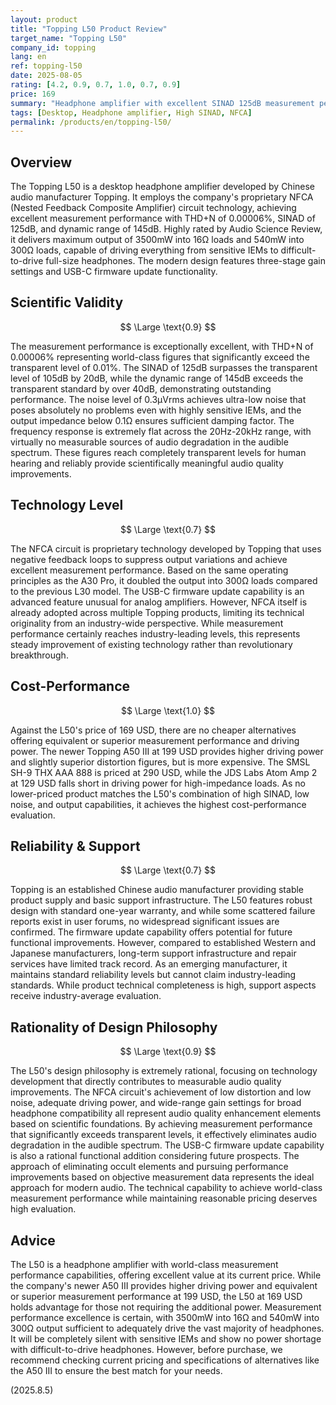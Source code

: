 ```yaml
---
layout: product
title: "Topping L50 Product Review"
target_name: "Topping L50"
company_id: topping
lang: en
ref: topping-l50
date: 2025-08-05
rating: [4.2, 0.9, 0.7, 1.0, 0.7, 0.9]
price: 169
summary: "Headphone amplifier with excellent SINAD 125dB measurement performance, offering strong cost-performance with no cheaper alternatives matching its capabilities"
tags: [Desktop, Headphone amplifier, High SINAD, NFCA]
permalink: /products/en/topping-l50/
---
```

## Overview

The Topping L50 is a desktop headphone amplifier developed by Chinese audio manufacturer Topping. It employs the company's proprietary NFCA (Nested Feedback Composite Amplifier) circuit technology, achieving excellent measurement performance with THD+N of 0.00006%, SINAD of 125dB, and dynamic range of 145dB. Highly rated by Audio Science Review, it delivers maximum output of 3500mW into 16Ω loads and 540mW into 300Ω loads, capable of driving everything from sensitive IEMs to difficult-to-drive full-size headphones. The modern design features three-stage gain settings and USB-C firmware update functionality.

## Scientific Validity

$$ \Large \text{0.9} $$

The measurement performance is exceptionally excellent, with THD+N of 0.00006% representing world-class figures that significantly exceed the transparent level of 0.01%. The SINAD of 125dB surpasses the transparent level of 105dB by 20dB, while the dynamic range of 145dB exceeds the transparent standard by over 40dB, demonstrating outstanding performance. The noise level of 0.3µVrms achieves ultra-low noise that poses absolutely no problems even with highly sensitive IEMs, and the output impedance below 0.1Ω ensures sufficient damping factor. The frequency response is extremely flat across the 20Hz-20kHz range, with virtually no measurable sources of audio degradation in the audible spectrum. These figures reach completely transparent levels for human hearing and reliably provide scientifically meaningful audio quality improvements.

## Technology Level

$$ \Large \text{0.7} $$

The NFCA circuit is proprietary technology developed by Topping that uses negative feedback loops to suppress output variations and achieve excellent measurement performance. Based on the same operating principles as the A30 Pro, it doubled the output into 300Ω loads compared to the previous L30 model. The USB-C firmware update capability is an advanced feature unusual for analog amplifiers. However, NFCA itself is already adopted across multiple Topping products, limiting its technical originality from an industry-wide perspective. While measurement performance certainly reaches industry-leading levels, this represents steady improvement of existing technology rather than revolutionary breakthrough.

## Cost-Performance

$$ \Large \text{1.0} $$

Against the L50's price of 169 USD, there are no cheaper alternatives offering equivalent or superior measurement performance and driving power. The newer Topping A50 III at 199 USD provides higher driving power and slightly superior distortion figures, but is more expensive. The SMSL SH-9 THX AAA 888 is priced at 290 USD, while the JDS Labs Atom Amp 2 at 129 USD falls short in driving power for high-impedance loads. As no lower-priced product matches the L50's combination of high SINAD, low noise, and output capabilities, it achieves the highest cost-performance evaluation.

## Reliability & Support

$$ \Large \text{0.7} $$

Topping is an established Chinese audio manufacturer providing stable product supply and basic support infrastructure. The L50 features robust design with standard one-year warranty, and while some scattered failure reports exist in user forums, no widespread significant issues are confirmed. The firmware update capability offers potential for future functional improvements. However, compared to established Western and Japanese manufacturers, long-term support infrastructure and repair services have limited track record. As an emerging manufacturer, it maintains standard reliability levels but cannot claim industry-leading standards. While product technical completeness is high, support aspects receive industry-average evaluation.

## Rationality of Design Philosophy

$$ \Large \text{0.9} $$

The L50's design philosophy is extremely rational, focusing on technology development that directly contributes to measurable audio quality improvements. The NFCA circuit's achievement of low distortion and low noise, adequate driving power, and wide-range gain settings for broad headphone compatibility all represent audio quality enhancement elements based on scientific foundations. By achieving measurement performance that significantly exceeds transparent levels, it effectively eliminates audio degradation in the audible spectrum. The USB-C firmware update capability is also a rational functional addition considering future prospects. The approach of eliminating occult elements and pursuing performance improvements based on objective measurement data represents the ideal approach for modern audio. The technical capability to achieve world-class measurement performance while maintaining reasonable pricing deserves high evaluation.

## Advice

The L50 is a headphone amplifier with world-class measurement performance capabilities, offering excellent value at its current price. While the company's newer A50 III provides higher driving power and equivalent or superior measurement performance at 199 USD, the L50 at 169 USD holds advantage for those not requiring the additional power. Measurement performance excellence is certain, with 3500mW into 16Ω and 540mW into 300Ω output sufficient to adequately drive the vast majority of headphones. It will be completely silent with sensitive IEMs and show no power shortage with difficult-to-drive headphones. However, before purchase, we recommend checking current pricing and specifications of alternatives like the A50 III to ensure the best match for your needs.

(2025.8.5)
